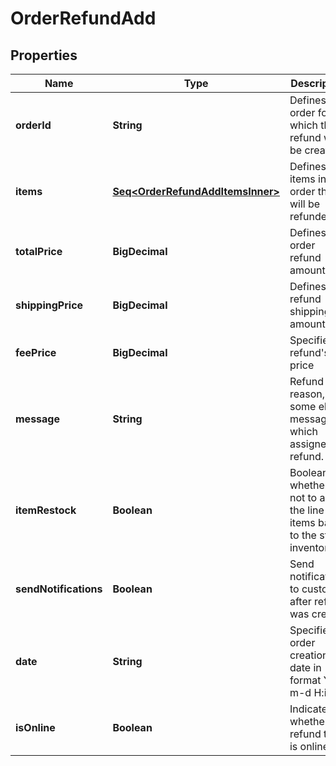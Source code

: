 

# OrderRefundAdd


## Properties

Name | Type | Description | Notes
------------ | ------------- | ------------- | -------------
**orderId** | **String** | Defines the order for which the refund will be created. |  [optional]
**items** | [**Seq&lt;OrderRefundAddItemsInner&gt;**](OrderRefundAddItemsInner.md) | Defines items in the order that will be refunded |  [optional]
**totalPrice** | **BigDecimal** | Defines order refund amount. |  [optional]
**shippingPrice** | **BigDecimal** | Defines refund shipping amount. |  [optional]
**feePrice** | **BigDecimal** | Specifies refund&#39;s fee price |  [optional]
**message** | **String** | Refund reason, or some else message which assigned to refund. |  [optional]
**itemRestock** | **Boolean** | Boolean, whether or not to add the line items back to the store inventory. |  [optional]
**sendNotifications** | **Boolean** | Send notifications to customer after refund was created |  [optional]
**date** | **String** | Specifies an order creation date in format Y-m-d H:i:s |  [optional]
**isOnline** | **Boolean** | Indicates whether refund type is online |  [optional]



